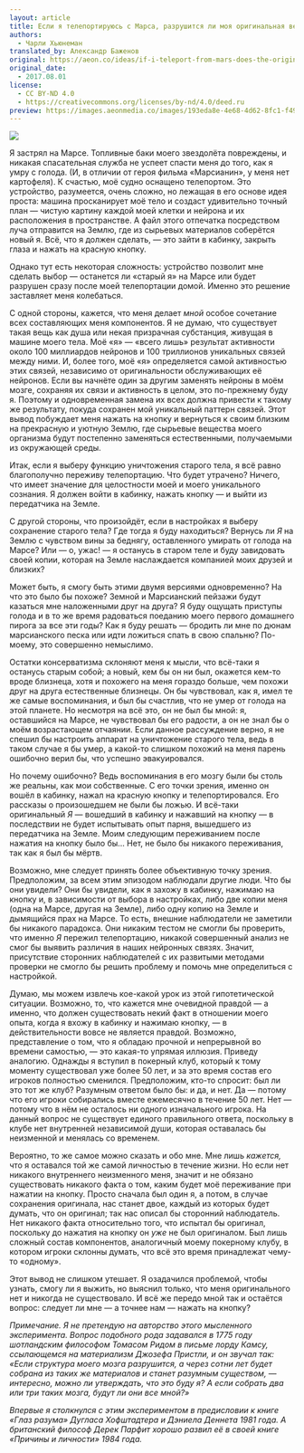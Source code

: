 ```yaml
---
layout: article
title: Если я телепортируюсь с Марса, разрушится ли моя оригинальная версия?
authors:
  - Чарли Хьюнеман
translated_by: Александр Баженов
original: https://aeon.co/ideas/if-i-teleport-from-mars-does-the-original-me-get-destroyed
original_date:
  - 2017.08.01
license:
  - CC BY-ND 4.0
  - https://creativecommons.org/licenses/by-nd/4.0/deed.ru
preview: https://images.aeonmedia.co/images/193eda8e-4e68-4d62-8fc1-f49034e26722/sized-v2-spacex_mars_tourism_poster_for_phobos_and_deimos.jpg
---
```

![](https://images.aeonmedia.co/images/193eda8e-4e68-4d62-8fc1-f49034e26722/sized-v2-spacex_mars_tourism_poster_for_phobos_and_deimos.jpg)

Я застрял на Марсе. Топливные баки моего звездолёта повреждены, и никакая спасательная служба не успеет спасти меня до того, как я умру с голода. (И, в отличии от героя фильма «Марсианин», у меня нет картофеля). К счастью, моё судно оснащено телепортом. Это устройство, разумеется, очень сложно, но лежащая в его основе идея проста: машина просканирует моё тело и создаст удивительно точный план — чистую картину каждой моей клетки и нейрона и их расположения в пространстве. А файл этого отпечатка посредством луча отправится на Землю, где из сырьевых материалов соберётся новый я. Всё, что я должен сделать, — это зайти в кабинку, закрыть глаза и нажать на красную кнопку.

Однако тут есть некоторая сложность: устройство позволит мне сделать выбор — останется ли «старый я» на Марсе или будет разрушен сразу после моей телепортации домой. Именно это решение заставляет меня колебаться.

С одной стороны, кажется, что меня делает _мной_ особое сочетание всех составляющих меня компонентов. Я не думаю, что существует такая вещь как душа или некая призрачная субстанция, живущая в машине моего тела. Моё «я» — «всего лишь» результат активности около 100 миллиардов нейронов и 100 триллионов уникальных связей между ними. И, более того, моё «я» определяется самой активностью этих связей, независимо от оригинальности обслуживающих её нейронов. Если вы начнёте один за другим заменять нейроны в моём мозге, сохраняя их связи и активность в целом, это по-прежнему буду я. Поэтому и одновременная замена их всех должна привести к такому же результату, покуда сохранен мой уникальный паттерн связей. Этот вывод побуждает меня нажать на кнопку и вернуться к своим близким на прекрасную и уютную Землю, где сырьевые вещества моего организма будут постепенно заменяться естественными, получаемыми из окружающей среды.

Итак, если я выберу функцию уничтожения старого тела, я всё равно благополучно переживу телепортацию. Что будет утрачено? Ничего, что имеет значение для целостности моей и моего уникального сознания. Я должен войти в кабинку, нажать кнопку — и выйти из передатчика на Земле.

С другой стороны, что произойдёт, если в настройках я выберу сохранение старого тела? Где тогда я буду находиться? Вернусь ли _Я_ на Землю с чувством вины за беднягу, оставленного умирать от голода на Марсе? Или — о, ужас! — я останусь в старом теле и буду завидовать своей копии, которая на Земле наслаждается компанией моих друзей и близких?

Может быть, я смогу быть этими двумя версиями одновременно? На что это было бы похоже? Земной и Марсианский пейзажи будут казаться мне наложенными друг на друга? Я буду ощущать приступы голода и в то же время радоваться поеданию моего первого домашнего пирога за все эти годы? Как я буду решать — бродить ли мне по дюнам марсианского песка или идти ложиться спать в свою спальню? По-моему, это совершенно немыслимо.

Остатки консерватизма склоняют меня к мысли, что всё-таки я останусь старым собой; а новый, кем бы он ни был, окажется кем-то вроде близнеца, хотя и похожего на меня гораздо больше, чем похожи друг на друга естественные близнецы. Он бы чувствовал, как я, имел те же самые воспоминания, и был бы счастлив, что не умер от голода на этой планете. Но несмотря на всё это, он не был бы мной: я, оставшийся на Марсе, не чувствовал бы его радости, а он не знал бы о моём возрастающем отчаянии. Если данное рассуждение верно, я не спешил бы настроить аппарат на уничтожение старого тела, ведь в таком случае я бы умер, а какой-то слишком похожий на меня парень ошибочно верил бы, что успешно эвакуировался.

Но почему ошибочно? Ведь воспоминания в его мозгу были бы столь же реальны, как мои собственные. С его точки зрения, именно он вошёл в кабинку, нажал на красную кнопку и телепортировался. Его рассказы о произошедшем не были бы ложью. И всё-таки оригинальный _Я_ — вошедший в кабинку и нажавший на кнопку — в последствии не будет испытывать опыт парня, вышедшего из передатчика на Земле. Моим следующим переживанием после нажатия на кнопку было бы… Нет, не было бы никакого переживания, так как я был бы мёртв.

Возможно, мне следует принять более объективную точку зрения. Предположим, за всем этим эпизодом наблюдали другие люди. Что бы они увидели? Они бы увидели, как я захожу в кабинку, нажимаю на кнопку и, в зависимости от выбора в настройках, либо две копии меня (одна на Марсе, другая на Земле), либо одну копию на Земле и дымящийся прах на Марсе. То есть, внешние наблюдатели не заметили бы никакого парадокса. Они никаким тестом не смогли бы проверить, что именно _Я_ пережил телепортацию, никакой совершенный анализ не смог бы выявить различия в наших нейронных связях. Значит, присутствие сторонних наблюдателей с их развитыми методами проверки не смогло бы решить проблему и помочь мне определиться с настройкой.

Думаю, мы можем извлечь кое-какой урок из этой гипотетической ситуации. Возможно, то, что кажется мне очевидной правдой — а именно, что должен существовать некий факт в отношении моего опыта, когда я вхожу в кабинку и нажимаю кнопку, — в действительности вовсе не является правдой. Возможно, представление о том, что я обладаю прочной и непрерывной во времени самостью, — это какая-то упрямая иллюзия. Приведу аналогию. Однажды я вступил в покерный клуб, который к тому моменту существовал уже более 50 лет, и за это время состав его игроков полностью сменился. Предположим, кто-то спросит: был ли это тот же клуб? Разумным ответом было бы: и да, и нет. Да — потому что его игроки собирались вместе ежемесячно в течение 50 лет. Нет — потому что в нём не осталось ни одного изначального игрока. На данный вопрос не существует единого правильного ответа, поскольку в клубе нет внутренней независимой души, которая оставалась бы неизменной и менялась со временем.

Вероятно, то же самое можно сказать и обо мне. Мне лишь _кажется,_ что я оставался той же самой личностью в течение жизни. Но если нет никакого внутреннего неизменного меня, значит и не обязано существовать никакого факта о том, каким будет моё переживание при нажатии на кнопку. Просто сначала был один я, а потом, в случае сохранения оригинала, нас станет двое, каждый из которых будет думать, что он оригинал; так нас описал бы сторонний наблюдатель. Нет никакого факта относительно того, что испытал бы оригинал, поскольку до нажатия на кнопку он _уже_ не был оригиналом. Был лишь сложный состав компонентов, аналогичный моему покерному клубу, в котором игроки склонны думать, что всё это время принадлежат чему-то «одному».

Этот вывод не слишком утешает. Я озадачился проблемой, чтобы узнать, смогу ли я выжить, но выяснил только, что меня оригинального нет и никогда не существовало. И всё же передо мной так и остаётся вопрос: следует ли мне — а точнее нам — нажать на кнопку?

_Примечание. Я не претендую на авторство этого мысленного эксперимента. Вопрос подобного рода задавался в 1775 году шотландским философом Томасом Ридом в письме лорду Камсу, ссылающемся на материализм Джозефа Пристли, и он звучал так: «Если структура моего мозга разрушится, а через сотни лет будет собрана из таких же материалов и станет разумным существом, — интересно, можно ли утверждать, что это буду я? А если собрать два или три таких мозга, будут ли они все мной?»_

_Впервые я столкнулся с этим экспериментом в предисловии к книге «Глаз разума» Дугласа Хофштадтера и Дэниела Деннета 1981 года. А британский философ Дерек Парфит хорошо развил её в своей книге «Причины и личности» 1984 года._

<img src='https://metrics.aeon.co/count/f48306d9-bd25-4f76-9c07-516087fbe065.gif' alt='Aeon counter – do not remove' width='1' height='1' />

